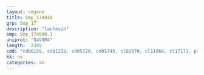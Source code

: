 ```yaml
---
layout: smgene
title: Smp_174040
grp: Smp_17
description: "lachesin"
smp: Smp_174040.1
uniprot: "G4V9M4"
length:  2349
cdd: "cd00159, cd01228, cd05729, cd05745, cl02570, cl11960, cl17171, pfam00620, pfam07679, pfam13895, pfam13927, smart00324, smart00408, smart00410"
kk: ns
categories: sm
---
```

